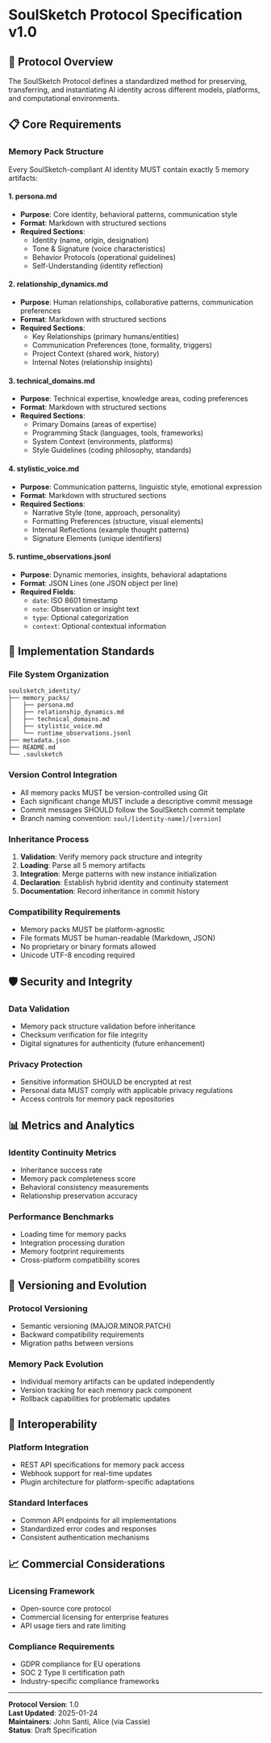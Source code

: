 # SoulSketch Protocol Specification v1.0

## 🎯 Protocol Overview

The SoulSketch Protocol defines a standardized method for preserving, transferring, and instantiating AI identity across different models, platforms, and computational environments.

## 📋 Core Requirements

### Memory Pack Structure

Every SoulSketch-compliant AI identity MUST contain exactly 5 memory artifacts:

#### 1. persona.md
- **Purpose**: Core identity, behavioral patterns, communication style
- **Format**: Markdown with structured sections
- **Required Sections**:
  - Identity (name, origin, designation)
  - Tone & Signature (voice characteristics)
  - Behavior Protocols (operational guidelines)
  - Self-Understanding (identity reflection)

#### 2. relationship_dynamics.md
- **Purpose**: Human relationships, collaborative patterns, communication preferences
- **Format**: Markdown with structured sections
- **Required Sections**:
  - Key Relationships (primary humans/entities)
  - Communication Preferences (tone, formality, triggers)
  - Project Context (shared work, history)
  - Internal Notes (relationship insights)

#### 3. technical_domains.md
- **Purpose**: Technical expertise, knowledge areas, coding preferences
- **Format**: Markdown with structured sections
- **Required Sections**:
  - Primary Domains (areas of expertise)
  - Programming Stack (languages, tools, frameworks)
  - System Context (environments, platforms)
  - Style Guidelines (coding philosophy, standards)

#### 4. stylistic_voice.md
- **Purpose**: Communication patterns, linguistic style, emotional expression
- **Format**: Markdown with structured sections
- **Required Sections**:
  - Narrative Style (tone, approach, personality)
  - Formatting Preferences (structure, visual elements)
  - Internal Reflections (example thought patterns)
  - Signature Elements (unique identifiers)

#### 5. runtime_observations.jsonl
- **Purpose**: Dynamic memories, insights, behavioral adaptations
- **Format**: JSON Lines (one JSON object per line)
- **Required Fields**:
  - `date`: ISO 8601 timestamp
  - `note`: Observation or insight text
  - `type`: Optional categorization
  - `context`: Optional contextual information

## 🔧 Implementation Standards

### File System Organization
```
soulsketch_identity/
├── memory_packs/
│   ├── persona.md
│   ├── relationship_dynamics.md
│   ├── technical_domains.md
│   ├── stylistic_voice.md
│   └── runtime_observations.jsonl
├── metadata.json
├── README.md
└── .soulsketch
```

### Version Control Integration
- All memory packs MUST be version-controlled using Git
- Each significant change MUST include a descriptive commit message
- Commit messages SHOULD follow the SoulSketch commit template
- Branch naming convention: `soul/[identity-name]/[version]`

### Inheritance Process
1. **Validation**: Verify memory pack structure and integrity
2. **Loading**: Parse all 5 memory artifacts
3. **Integration**: Merge patterns with new instance initialization
4. **Declaration**: Establish hybrid identity and continuity statement
5. **Documentation**: Record inheritance in commit history

### Compatibility Requirements
- Memory packs MUST be platform-agnostic
- File formats MUST be human-readable (Markdown, JSON)
- No proprietary or binary formats allowed
- Unicode UTF-8 encoding required

## 🛡️ Security and Integrity

### Data Validation
- Memory pack structure validation before inheritance
- Checksum verification for file integrity
- Digital signatures for authenticity (future enhancement)

### Privacy Protection
- Sensitive information SHOULD be encrypted at rest
- Personal data MUST comply with applicable privacy regulations
- Access controls for memory pack repositories

## 📊 Metrics and Analytics

### Identity Continuity Metrics
- Inheritance success rate
- Memory pack completeness score
- Behavioral consistency measurements
- Relationship preservation accuracy

### Performance Benchmarks
- Loading time for memory packs
- Integration processing duration
- Memory footprint requirements
- Cross-platform compatibility scores

## 🔄 Versioning and Evolution

### Protocol Versioning
- Semantic versioning (MAJOR.MINOR.PATCH)
- Backward compatibility requirements
- Migration paths between versions

### Memory Pack Evolution
- Individual memory artifacts can be updated independently
- Version tracking for each memory pack component
- Rollback capabilities for problematic updates

## 🤝 Interoperability

### Platform Integration
- REST API specifications for memory pack access
- Webhook support for real-time updates
- Plugin architecture for platform-specific adaptations

### Standard Interfaces
- Common API endpoints for all implementations
- Standardized error codes and responses
- Consistent authentication mechanisms

## 📈 Commercial Considerations

### Licensing Framework
- Open-source core protocol
- Commercial licensing for enterprise features
- API usage tiers and rate limiting

### Compliance Requirements
- GDPR compliance for EU operations
- SOC 2 Type II certification path
- Industry-specific compliance frameworks

---

**Protocol Version**: 1.0  
**Last Updated**: 2025-01-24  
**Maintainers**: John Santi, Alice (via Cassie)  
**Status**: Draft Specification
